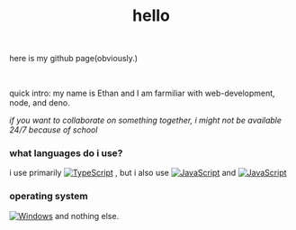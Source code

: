 <h1 align="center">hello</h1>
<p align="center">
  <br><p>here is my github page(obviously.)</p><br>
  <p>quick intro: my name is Ethan and I am farmiliar with web-development, node, and deno.</p>
  <i>if you want to collaborate on something together, i might not be available 24/7 because of school</i> 
</p>

### what languages do i use?
i use primarily [![TypeScript](https://img.shields.io/badge/typescript-white?style=for-the-badge&logo=typescript)](https://github.com/mrevandg) ,
but i also use [![JavaScript](https://img.shields.io/badge/javascript-white?style=for-the-badge&logo=javascript)](https://github.com/mrevandg) and
[![JavaScript](https://img.shields.io/badge/python-white?style=for-the-badge&logo=python)](https://github.com/mrevandg) 
### operating system
[![Windows](https://img.shields.io/badge/windows-blue?style=for-the-badge&logo=windows)](https://github.com/mrevandg) and nothing else.
